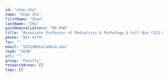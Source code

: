 ```yaml
---
id: "shan-zha"
name: "Shan Zha"
firstName: "Shan"
lastName: "Zha"
postNominalLetters: "MD PhD"
title: "Associate Professor of Pediatrics & Pathology & Cell Bio (ICG & HICCC)"
phone: "851-4779"
fax: ""
email: "SZ2296@columbia.edu"
room: "503B"
url: ""
group: "Faculty"
researchAreas: []
tags: []
---
```


